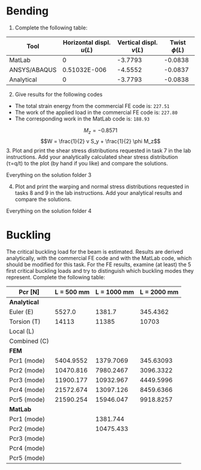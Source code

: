 # Bending

1. Complete the following table:

| Tool         | Horizontal displ. $u(L)$ | Vertical displ. $v(L)$ | Twist $\phi(L)$ |
| ------------ | ------------------------ | ---------------------- | --------------- |
| MatLab       | 0                        | -3.7793                | -0.0838         |
| ANSYS/ABAQUS | 0.51032E-006             | -4.5552                | -0.0837         |
| Analytical   | 0                        | -3.7793                | -0.0838         |

2. Give results for the following codes
- The total strain energy from the commercial FE code is: `227.51`
- The work of the applied load in the commercial FE code is: `227.80`
- The corresponding work in the MatLab code is: `188.93`

$$M_z = -0.8571$$
$$W = \frac{1}{2}  v S_y + \frac{1}{2} \phi M_z$$
3. Plot and print the shear stress distributions requested in task 7 in the lab instructions. Add your analytically calculated shear stress distribution (τ=q/t) to the plot (by hand if you like) and compare the solutions.

Everything on the solution folder 3

4. Plot and print the warping and normal stress distributions requested in tasks 8 and 9 in the lab instructions. Add your analytical results and compare the solutions.

Everything on the solution folder 4

# Buckling

The critical buckling load for the beam is estimated. Results are derived analytically, with the 
commercial FE code and with the MatLab code, which should be modified for this task. For 
the FE results, examine (at least) the 5 first critical buckling loads and try to distinguish which 
buckling modes they represent.
Complete the following table:


| Pcr [N]        | L = 500 mm | L = 1000 mm | L = 2000 mm |
| -------------- | ---------- | ----------- | ----------- |
| **Analytical** |            |             |             |
| Euler (E)      | 5527.0     | 1381.7      | 345.4362    |
| Torsion (T)    | 14113      | 11385       | 10703       |
| Local (L)      |            |             |             |
| Combined (C)   |            |             |             |
| **FEM**        |            |             |             |
| Pcr1 (mode)    | 5404.9552  | 1379.7069   | 345.63093   |
| Pcr2 (mode)    | 10470.816  | 7980.2467   | 3096.3322   |
| Pcr3 (mode)    | 11900.177  | 10932.967   | 4449.5996   |
| Pcr4 (mode)    | 21572.674  | 13097.126   | 8459.6366   |
| Pcr5 (mode)    | 21590.254  | 15946.047   | 9918.8257   |
| **MatLab**     |            |             |             |
| Pcr1 (mode)    |            | 1381.744    |             |
| Pcr2 (mode)    |            | 10475.433   |             |
| Pcr3 (mode)    |            |             |             |
| Pcr4 (mode)    |            |             |             |
| Pcr5 (mode)    |            |             |             |